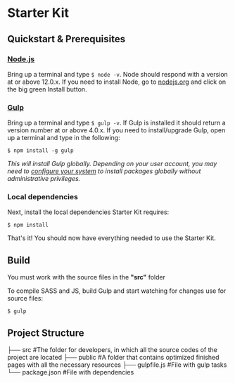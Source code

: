 # Starter Kit

## Quickstart & Prerequisites

### [Node.js](https://nodejs.org)

Bring up a terminal and type `$ node -v`.
Node should respond with a version at or above 12.0.x.
If you need to install Node, go to [nodejs.org](https://nodejs.org) and click on the big green Install button.

### [Gulp](http://gulpjs.com)

Bring up a terminal and type `$ gulp -v`.
If Gulp is installed it should return a version number at or above 4.0.x.
If you need to install/upgrade Gulp, open up a terminal and type in the following:

````
$ npm install -g gulp
````

*This will install Gulp globally. Depending on your user account, you may need to [configure your system](https://github.com/sindresorhus/guides/blob/master/npm-global-without-sudo.md) to install packages globally without administrative privileges.*

### Local dependencies

Next, install the local dependencies Starter Kit requires:

````
$ npm install
````

That's it! You should now have everything needed to use the Starter Kit.

## Build

You must work with the source files in the **"src"** folder

To compile SASS and JS, build Gulp and start watching for changes use for source files:

````
$ gulp
````

## Project Structure

├── src               #The folder for developers, in which all the source codes of the project are located
├── public            #A folder that contains optimized finished pages with all the necessary resources
├── gulpfile.js       #File with gulp tasks
└── package.json      #File with dependencies
